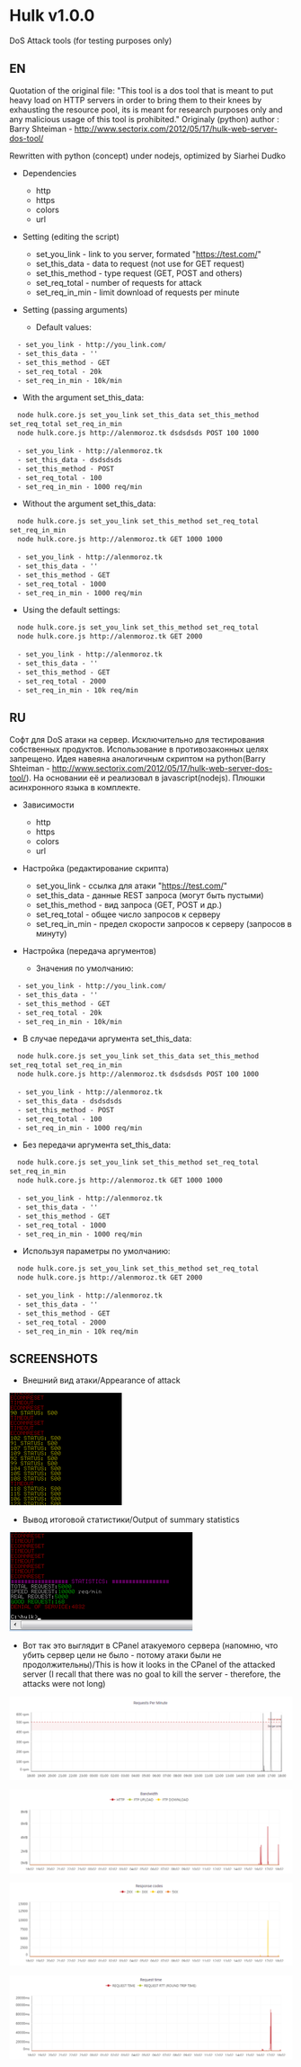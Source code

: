 ﻿# Hulk v1.0.0
DoS Attack tools (for testing purposes only)

## EN

Quotation of the original file:
"This tool is a dos tool that is meant to put heavy load on HTTP servers in 
order to bring them to their knees by exhausting the resource pool, 
its is meant for research purposes only and any malicious usage of this tool is prohibited."
Originaly (python) author :  Barry Shteiman - http://www.sectorix.com/2012/05/17/hulk-web-server-dos-tool/
	
Rewritten with python (concept) under nodejs, optimized by Siarhei Dudko

- Dependencies
  - http
  - https
  - colors
  - url
  
- Setting (editing the script)
  - set_you_link - link to you server, formated "https://test.com/"
  - set_this_data - data to request (not use for GET request)
  - set_this_method - type request (GET, POST and others)
  - set_req_total - number of requests for attack
  - set_req_in_min - limit download of requests per minute
  
- Setting (passing arguments)
  - Default values:
```
  - set_you_link - http://you_link.com/
  - set_this_data - ''
  - set_this_method - GET
  - set_req_total - 20k
  - set_req_in_min - 10k/min
```
  - With the argument set_this_data:
```
  node hulk.core.js set_you_link set_this_data set_this_method set_req_total set_req_in_min
  node hulk.core.js http://alenmoroz.tk dsdsdsds POST 100 1000
  
  - set_you_link - http://alenmoroz.tk
  - set_this_data - dsdsdsds
  - set_this_method - POST
  - set_req_total - 100
  - set_req_in_min - 1000 req/min
```
  - Without the argument set_this_data:
```
  node hulk.core.js set_you_link set_this_method set_req_total set_req_in_min
  node hulk.core.js http://alenmoroz.tk GET 1000 1000
  
  - set_you_link - http://alenmoroz.tk
  - set_this_data - ''
  - set_this_method - GET
  - set_req_total - 1000
  - set_req_in_min - 1000 req/min
```
  - Using the default settings:
```
  node hulk.core.js set_you_link set_this_method set_req_total
  node hulk.core.js http://alenmoroz.tk GET 2000
   
  - set_you_link - http://alenmoroz.tk
  - set_this_data - ''
  - set_this_method - GET
  - set_req_total - 2000
  - set_req_in_min - 10k req/min
```

## RU  

Софт для DoS атаки на сервер. Исключительно для тестирования собственных продуктов. 
Использование в противозаконных целях запрещено. Идея навеяна аналогичным скриптом на python(Barry Shteiman - http://www.sectorix.com/2012/05/17/hulk-web-server-dos-tool/).
На основании её и реализовал в javascript(nodejs). Плюшки асинхронного языка в комплекте.

- Зависимости
  - http
  - https
  - colors
  - url

- Настройка (редактирование скрипта)
  - set_you_link - ссылка для атаки "https://test.com/"
  - set_this_data - данные REST запроса (могут быть пустыми)
  - set_this_method - вид запроса (GET, POST и др.)
  - set_req_total - общее число запросов к серверу
  - set_req_in_min - предел скорости запросов к серверу (запросов в минуту)
  
- Настройка (передача аргументов)
  - Значения по умолчанию:
```
  - set_you_link - http://you_link.com/
  - set_this_data - ''
  - set_this_method - GET
  - set_req_total - 20k
  - set_req_in_min - 10k/min
```
  - В случае передачи аргумента set_this_data:
```
  node hulk.core.js set_you_link set_this_data set_this_method set_req_total set_req_in_min
  node hulk.core.js http://alenmoroz.tk dsdsdsds POST 100 1000
  
  - set_you_link - http://alenmoroz.tk
  - set_this_data - dsdsdsds
  - set_this_method - POST
  - set_req_total - 100
  - set_req_in_min - 1000 req/min
```
  - Без передачи аргумента set_this_data:
```
  node hulk.core.js set_you_link set_this_method set_req_total set_req_in_min
  node hulk.core.js http://alenmoroz.tk GET 1000 1000
  
  - set_you_link - http://alenmoroz.tk
  - set_this_data - ''
  - set_this_method - GET
  - set_req_total - 1000
  - set_req_in_min - 1000 req/min
```
  - Используя параметры по умолчанию:
```
  node hulk.core.js set_you_link set_this_method set_req_total
  node hulk.core.js http://alenmoroz.tk GET 2000
   
  - set_you_link - http://alenmoroz.tk
  - set_this_data - ''
  - set_this_method - GET
  - set_req_total - 2000
  - set_req_in_min - 10k req/min
```
  
## SCREENSHOTS

- Внешний вид атаки/Appearance of attack

![Screenshot_1](https://github.com/siarheidudko/hulk/raw/master/img/Screenshot_1.png)

- Вывод итоговой статистики/Output of summary statistics

![Screenshot_2](https://github.com/siarheidudko/hulk/raw/master/img/Screenshot_2.png)

- Вот так это выглядит в CPanel атакуемого сервера (напомню, что убить сервер цели не было - потому атаки были не продолжительны)/This is how it looks in the CPanel of the attacked server (I recall that there was no goal to kill the server - therefore, the attacks were not long)

![Screenshot_3](https://github.com/siarheidudko/hulk/raw/master/img/Screenshot_3.png)

![Screenshot_4](https://github.com/siarheidudko/hulk/raw/master/img/Screenshot_4.png)

![Screenshot_5](https://github.com/siarheidudko/hulk/raw/master/img/Screenshot_5.png)

![Screenshot_6](https://github.com/siarheidudko/hulk/raw/master/img/Screenshot_6.png)